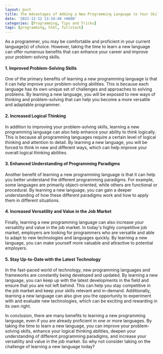 ```yaml
---
layout: post
title: The Advantages of Adding a New Programming Language to Your Skillset
date: '2022-12-12 13:34:48 +0600'
categories: [Programming, Tips and Tricks]
tags: [programming, html, fullstack]
---
```


As a programmer, you may be comfortable and proficient in your current language(s) of choice. However, taking the time to learn a new language can offer numerous benefits that can enhance your career and improve your problem-solving skills.

#### 1. Improved Problem-Solving Skills

One of the primary benefits of learning a new programming language is that it can help improve your problem-solving abilities. This is because each language has its own unique set of challenges and approaches to solving problems. By learning a new language, you will be exposed to new ways of thinking and problem-solving that can help you become a more versatile and adaptable programmer.

#### 2. Increased Logical Thinking

In addition to improving your problem-solving skills, learning a new programming language can also help enhance your ability to think logically. This is because all programming languages require a certain level of logical thinking and attention to detail. By learning a new language, you will be forced to think in new and different ways, which can help improve your overall logical thinking abilities.

#### 3. Enhanced Understanding of Programming Paradigms

Another benefit of learning a new programming language is that it can help you better understand the different programming paradigms. For example, some languages are primarily object-oriented, while others are functional or procedural. By learning a new language, you can gain a deeper understanding of how these different paradigms work and how to apply them in different situations.

#### 4. Increased Versatility and Value in the Job Market

Finally, learning a new programming language can also increase your versatility and value in the job market. In today's highly competitive job market, employers are looking for programmers who are versatile and able to adapt to new technologies and languages quickly. By learning a new language, you can make yourself more valuable and attractive to potential employers.

#### 5. Stay Up-to-Date with the Latest Technology

In the fast-paced world of technology, new programming languages and frameworks are constantly being developed and updated. By learning a new language, you can keep up with the latest developments in the field and ensure that you are not left behind. This can help you stay competitive in the job market and keep your skills relevant and in-demand. Additionally, learning a new language can also give you the opportunity to experiment with and evaluate new technologies, which can be exciting and rewarding in its own right.

In conclusion, there are many benefits to learning a new programming language, even if you are already proficient in one or more languages. By taking the time to learn a new language, you can improve your problem-solving skills, enhance your logical thinking abilities, deepen your understanding of different programming paradigms, and increase your versatility and value in the job market. So why not consider taking on the challenge of learning a new language today?
